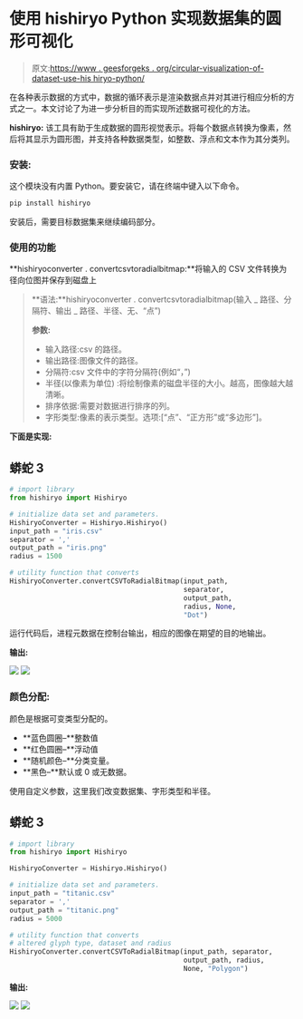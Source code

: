 # 使用 hishiryo Python 实现数据集的圆形可视化

> 原文:[https://www . geesforgeks . org/circular-visualization-of-dataset-use-his hiryo-python/](https://www.geeksforgeeks.org/circular-visualization-of-dataset-using-hishiryo-python/)

在各种表示数据的方式中，数据的循环表示是渲染数据点并对其进行相应分析的方式之一。本文讨论了为进一步分析目的而实现所述数据可视化的方法。

**hishiryo:** 该工具有助于生成数据的圆形视觉表示。将每个数据点转换为像素，然后将其显示为圆形图，并支持各种数据类型，如整数、浮点和文本作为其分类列。

### **安装:**

这个模块没有内置 Python。要安装它，请在终端中键入以下命令。

```py
pip install hishiryo
```

安装后，需要目标数据集来继续编码部分。

### **使用的功能**

**hishiryoconverter . convertcsvtoradialbitmap:**将输入的 CSV 文件转换为径向位图并保存到磁盘上

> **语法:**hishiryoconverter . convertcsvtoradialbitmap(输入 _ 路径、分隔符、输出 _ 路径、半径、无、“点”)
> 
> **参数:**
> 
> *   输入路径:csv 的路径。
> *   输出路径:图像文件的路径。
> *   分隔符:csv 文件中的字符分隔符(例如“，”)
> *   半径(以像素为单位) :将绘制像素的磁盘半径的大小。越高，图像越大越清晰。
> *   排序依据:需要对数据进行排序的列。
> *   字形类型:像素的表示类型。选项:[“点”、“正方形”或“多边形”]。

**下面是实现:**

## 蟒蛇 3

```py
# import library
from hishiryo import Hishiryo

# initialize data set and parameters.
HishiryoConverter = Hishiryo.Hishiryo()
input_path = "iris.csv"
separator = ','
output_path = "iris.png"
radius = 1500

# utility function that converts
HishiryoConverter.convertCSVToRadialBitmap(input_path, 
                                           separator,
                                           output_path,
                                           radius, None,
                                           "Dot")
```

运行代码后，进程元数据在控制台输出，相应的图像在期望的目的地输出。

**输出:**

![](img/bb713d7d3ebe7d3aa850414bdea25967.png) ![](img/bacc37b2377a37166c5f1a7ccf24c4a1.png)

### 颜色分配:

颜色是根据可变类型分配的。

*   **蓝色圆圈–**整数值
*   **红色圆圈–**浮动值
*   **随机颜色–**分类变量。
*   **黑色–**默认或 0 或无数据。

使用自定义参数，这里我们改变数据集、字形类型和半径。

## 蟒蛇 3

```py
# import library
from hishiryo import Hishiryo

HishiryoConverter = Hishiryo.Hishiryo()

# initialize data set and parameters.
input_path = "titanic.csv"
separator = ','
output_path = "titanic.png"
radius = 5000

# utility function that converts
# altered glyph type, dataset and radius
HishiryoConverter.convertCSVToRadialBitmap(input_path, separator,
                                           output_path, radius,
                                           None, "Polygon")
```

**输出:**

![](img/5e91a84861b059a4a457e786fc8ea76e.png) ![](img/fc44c4d49198c0a2de30bb3fd2a2c618.png)